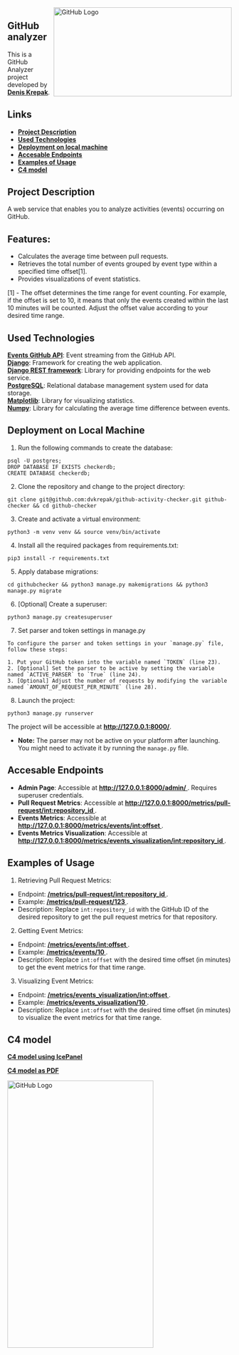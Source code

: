 <img align="right" src="https://i.imgur.com/EkmzUIf.png" alt="GitHub Logo" width="400" height="200">

## **GitHub analyzer**
This is a GitHub Analyzer project developed by **<u> Denis Krepak</u>**.
## Links
- [**<u>Project Description</u>**](#project-description-a-nameproject-descriptiona)
- [**<u> Used Technologies </u>**](#used-technologies-a-nameused-technologiesa)
- [**<u> Deployment on local machine </u>**](#deployment-on-local-machine-a-namedeployment-locala)
- [**<u> Accesable Endpoints </u>**](#accesable-endpoints-a-nameendpointsa)
- [**<u> Examples of Usage </u>**](#examples-of-usage-a-nameexamples-usagea)
- [**<u> C4 model </u>**](#c4-model-a-namec4-modela)
## **Project Description** <a name="project-description"></a>
A web service that enables you to analyze activities (events) occurring on GitHub.
## **Features:**
- Calculates the average time between pull requests.
- Retrieves the total number of events grouped by event type within a specified time offset[1].
- Provides visualizations of event statistics.

[1] - The offset determines the time range for event counting. For example, if the offset is set to 10, it means that only the events created within the last 10 minutes will be counted. Adjust the offset value according to your desired time range.

## **Used Technologies** <a name="used-technologies"></a>
**[Events GitHub API](https://api.github.com/events)**: Event streaming from the GitHub API.  
**[Django](https://docs.djangoproject.com/en/4.2/)**:  Framework for creating the web application.  
**[Django REST framework](https://www.django-rest-framework.org/)**: Library for providing endpoints for the web service.  
**[PostgreSQL](https://www.postgresql.org/docs/)**: Relational database management system used for data storage.  
**[Matplotlib](https://matplotlib.org/stable/index.html)**: Library for visualizing statistics.  
**[Numpy](https://matplotlib.org/stable/index.html)**: Library for calculating the average time difference between events.
## Deployment on Local Machine <a name="deployment-local"></a>
1. Run the following commands to create the database:
```
psql -U postgres;
DROP DATABASE IF EXISTS checkerdb;
CREATE DATABASE checkerdb;
```
2. Clone the repository and change to the project directory:
```
git clone git@github.com:dvkrepak/github-activity-checker.git github-checker && cd github-checker
```
3. Create and activate a virtual environment:
```
python3 -m venv venv && source venv/bin/activate
```
4. Install all the required packages from requirements.txt:
```
pip3 install -r requirements.txt
```
5. Apply database migrations:
```
cd githubchecker && python3 manage.py makemigrations && python3 manage.py migrate
```
6. [Optional] Create a superuser:
```
python3 manage.py createsuperuser
```
7. Set parser and token settings in manage.py  
```
To configure the parser and token settings in your `manage.py` file, follow these steps:

1. Put your GitHub token into the variable named `TOKEN` (line 23).
2. [Optional] Set the parser to be active by setting the variable named `ACTIVE_PARSER` to `True` (line 24).
3. [Optional] Adjust the number of requests by modifying the variable named `AMOUNT_OF_REQUEST_PER_MINUTE` (line 28).
```
8. Launch the project:
```
python3 manage.py runserver
```
The project will be accessible at **http://127.0.0.1:8000/**.

* **Note:** The parser may not be active on your platform after launching. You might need to activate it by running the `manage.py` file.
## Accesable Endpoints <a name="endpoints"></a>
- **Admin Page**: Accessible at **<u> http://127.0.0.1:8000/admin/ </u>**. Requires superuser credentials.
- **Pull Request Metrics**: Accessible at **<u>  http://127.0.0.1:8000/metrics/pull-request/<int:repository_id> </u>**.
- **Events Metrics**: Accessible at **<u>  http://127.0.0.1:8000/metrics/events/<int:offset> </u>**.
- **Events Metrics Visualization**: Accessible at **<u>  http://127.0.0.1:8000/metrics/events_visualization/<int:repository_id> </u>**.
## Examples of Usage <a name="examples-usage"></a>
1. Retrieving Pull Request Metrics:
* Endpoint: **<u>  /metrics/pull-request/int:repository_id </u>**.
* Example: **<u> /metrics/pull-request/123 </u>**.
* Description: Replace `int:repository_id` with the GitHub ID of the desired repository to get the pull request metrics for that repository.

2. Getting Event Metrics:

* Endpoint: **<u>  /metrics/events/int:offset </u>**.
* Example: **<u>  /metrics/events/10 </u>**.
* Description: Replace `int:offset` with the desired time offset (in minutes) to get the event metrics for that time range.

3. Visualizing Event Metrics:

* Endpoint: **<u>  /metrics/events_visualization/int:offset </u>**.
* Example: **<u>  /metrics/events_visualization/10 </u>**.
* Description: Replace `int:offset` with the desired time offset (in minutes) to visualize the event metrics for that time range.
## C4 model <a name="c4-model"></a>
**<u> [C4 model using IcePanel](https://s.icepanel.io/ZoOSKTSb1gNrOi/bZcl) </u>**

**<u> [C4 model as PDF](https://c4model-github-analyzer.tiiny.site/) </u>**

<img src="https://i.imgur.com/VfPZhwz.png" alt="GitHub Logo" width="328" height="600">

